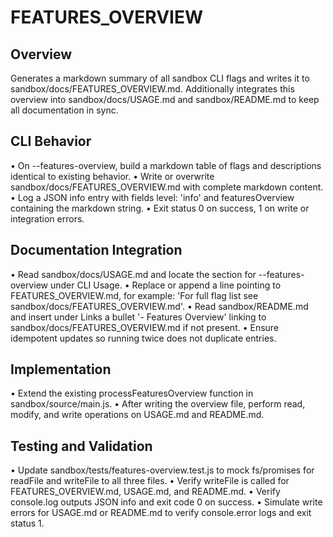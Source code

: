 # FEATURES_OVERVIEW

## Overview
Generates a markdown summary of all sandbox CLI flags and writes it to sandbox/docs/FEATURES_OVERVIEW.md. Additionally integrates this overview into sandbox/docs/USAGE.md and sandbox/README.md to keep all documentation in sync.

## CLI Behavior
• On --features-overview, build a markdown table of flags and descriptions identical to existing behavior.
• Write or overwrite sandbox/docs/FEATURES_OVERVIEW.md with complete markdown content.
• Log a JSON info entry with fields level: 'info' and featuresOverview containing the markdown string.
• Exit status 0 on success, 1 on write or integration errors.

## Documentation Integration
• Read sandbox/docs/USAGE.md and locate the section for --features-overview under CLI Usage.
• Replace or append a line pointing to FEATURES_OVERVIEW.md, for example: 'For full flag list see sandbox/docs/FEATURES_OVERVIEW.md'.
• Read sandbox/README.md and insert under Links a bullet '- Features Overview' linking to sandbox/docs/FEATURES_OVERVIEW.md if not present.
• Ensure idempotent updates so running twice does not duplicate entries.

## Implementation
• Extend the existing processFeaturesOverview function in sandbox/source/main.js.
• After writing the overview file, perform read, modify, and write operations on USAGE.md and README.md.

## Testing and Validation
• Update sandbox/tests/features-overview.test.js to mock fs/promises for readFile and writeFile to all three files.
• Verify writeFile is called for FEATURES_OVERVIEW.md, USAGE.md, and README.md.
• Verify console.log outputs JSON info and exit code 0 on success.
• Simulate write errors for USAGE.md or README.md to verify console.error logs and exit status 1.
